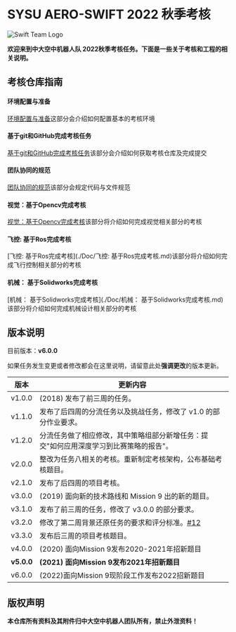 # SYSU AERO-SWIFT 2022 秋季考核

![Swift Team Logo](https://github.com/SYSU-AERO-SWIFT/Tutorial_2022/blob/main/logo.jpg)

**欢迎来到中大空中机器人队 2022秋季考核任务。下面是一些关于考核和工程的相关说明。**

## 考核仓库指南

#### 环境配置与准备

[环境配置与准备](./Doc/环境配置与准备.md)这部分会介绍如何配置基本的考核环境

#### 基于git和GitHub完成考核任务

[基于git和GitHub完成考核任务](./Doc/基于git和GitHub完成考核任务.md)该部分会介绍如何获取考核仓库及完成提交

#### 团队协同的规范

[团队协同的规范](./Doc/团队协同的规范.md)该部分会规定代码与文件规范

#### 视觉：基于Opencv完成考核

[视觉：基于Opencv完成考核](./Doc/视觉：基于Opencv完成考核.md)该部分将介绍如何完成视觉相关部分的考核

#### 飞控: 基于Ros完成考核

[飞控: 基于Ros完成考核](./Doc/飞控: 基于Ros完成考核.md)该部分将介绍如何完成飞行控制相关部分的考核

#### 机械： 基于Solidworks完成考核

[机械： 基于Solidworks完成考核](./Doc/机械： 基于Solidworks完成考核.md)该部分将介绍如何完成机械设计相关部分的考核

## 版本说明

目前版本：**v6.0.0**

如果任务发生变更或者修改都会在这里说明，请留意此处**强调更改**的版本更新。

| 版本       | 更新内容                                                     |
| ---------- | ------------------------------------------------------------ |
| v1.0.0     | (2018) 发布了前三周的任务。                                  |
| v1.1.0     | 发布了后四周的分流任务以及挑战任务，修改了 v1.0 的部分作业要求。 |
| v1.2.0     | 分流任务做了相应修改，其中策略组部分新增任务：提交"如何应用深度学习到比赛策略的报告"。 |
| v2.0.0     | 整改为任务八相关的考核。重新制定考核架构，公布基础考核题目。 |
| v2.1.0     | 发布了后四周的项目考核。                                     |
| v3.0.0     | (2019) 面向新的技术路线和 Mission 9 出的新的题目。           |
| v3.1.0     | 发布了前三周的任务，修改了 v3.0.0 的部分要求。               |
| v3.2.0     | 修改了第二周背景还原任务的要求和评分标准。[#12](https://github.com/SYSU-AERO-SWIFT/tutorial_2019/issues/12) |
| v3.3.0     | 发布后三周的项目考核题目。                                   |
| v4.0.0     | (2020) 面向Mission 9发布2020-2021年招新题目                  |
| **v5.0.0** | **(2021) 面向Mission 9发布2021年招新题目**                   |
|v6.0.0|(2022)面向Mission 9现阶段工作发布2022招新题目|



## 版权声明

**本仓库所有资料及其附件归中大空中机器人团队所有，禁止外泄资料！**